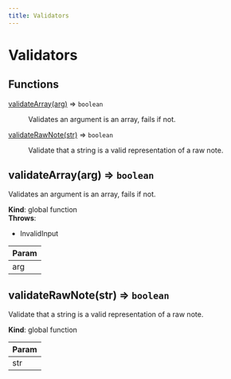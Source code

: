 ```yaml
---
title: Validators
---
```


# Validators

## Functions

<dl>
<dt><a href="#validateArray">validateArray(arg)</a> ⇒ <code>boolean</code></dt>
<dd><p>Validates an argument is an array, fails if not.</p>
</dd>
<dt><a href="#validateRawNote">validateRawNote(str)</a> ⇒ <code>boolean</code></dt>
<dd><p>Validate that a string is a valid representation of a raw note.</p>
</dd>
</dl>

<a name="validateArray"></a>

## validateArray(arg) ⇒ <code>boolean</code>
Validates an argument is an array, fails if not.

**Kind**: global function  
**Throws**:

- InvalidInput


| Param |
| --- |
| arg | 

<a name="validateRawNote"></a>

## validateRawNote(str) ⇒ <code>boolean</code>
Validate that a string is a valid representation of a raw note.

**Kind**: global function  

| Param |
| --- |
| str | 

